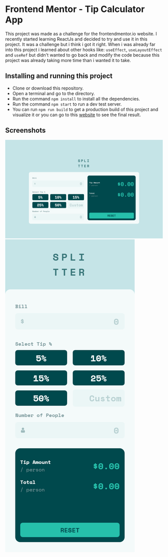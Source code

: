 # Frontend Mentor - Tip Calculator App

This project was made as a challenge for the frontendmentor.io website.
I recently started learning ReactJs and decided to try and use it in this project. It was a challenge but i think i got it right.
When i was already far into this project i learned about other hooks like: `useEffect`, `useLayoutEffect` and `useRef` but didn't
wanted to go back and modify the code because this project was already taking more time than i wanted it to take.

## Installing and running this project

- Clone or download this repository.
- Open a terminal and go to the directory.
- Run the command `npm install` to install all the dependencies.
- Run the command `npm start` to run a dev test server.
- You can run `npm run build` to get a production build of this project and visualize it or you can go to this [website](https://tip-calculator-app-quibble7s.netlify.app/) to see the final result.


## Screenshots

![Desktop](./src/ScreenShots/screenshot-desktop.png)
![Mobile](./src/ScreenShots/screenshot-mobile.png)